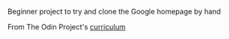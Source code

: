 Beginner project to try and clone the Google homepage by hand

From The Odin Project's [curriculum](http://www.theodinproject.com/courses/web-development-101/lessons/html-css)